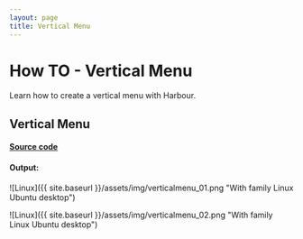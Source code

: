 ```yaml
---
layout: page
title: Vertical Menu
---
```


# How TO - Vertical Menu

Learn how to create a vertical menu with Harbour.

## Vertical Menu

#### [Source code](https://github.com/rjopek/howto/blob/master/src/verticalmenu/verticalmenu.prg)

#### Output:

![Linux]({{ site.baseurl }}/assets/img/verticalmenu_01.png "With family Linux Ubuntu desktop")

![Linux]({{ site.baseurl }}/assets/img/verticalmenu_02.png "With family Linux Ubuntu desktop")

